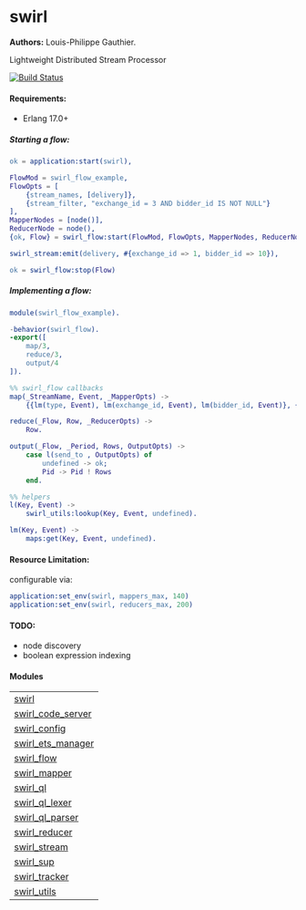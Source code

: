 

# swirl #

__Authors:__ Louis-Philippe Gauthier.

Lightweight Distributed Stream Processor

[![Build Status](https://travis-ci.org/lpgauth/swirl.svg?branch=master)](https://travis-ci.org/lpgauth/swirl)

#### Requirements: ####
- Erlang 17.0+

##### Starting a flow: #####

```erlang
ok = application:start(swirl),

FlowMod = swirl_flow_example,
FlowOpts = [
    {stream_names, [delivery]},
    {stream_filter, "exchange_id = 3 AND bidder_id IS NOT NULL"}
],
MapperNodes = [node()],
ReducerNode = node(),
{ok, Flow} = swirl_flow:start(FlowMod, FlowOpts, MapperNodes, ReducerNode),

swirl_stream:emit(delivery, #{exchange_id => 1, bidder_id => 10}),

ok = swirl_flow:stop(Flow)
```

##### Implementing a flow: #####

```erlang
module(swirl_flow_example).

-behavior(swirl_flow).
-export([
    map/3,
    reduce/3,
    output/4
]).

%% swirl_flow callbacks
map(_StreamName, Event, _MapperOpts) ->
    {{lm(type, Event), lm(exchange_id, Event), lm(bidder_id, Event)}, {1, 10}}.

reduce(_Flow, Row, _ReducerOpts) ->
    Row.

output(_Flow, _Period, Rows, OutputOpts) ->
    case l(send_to , OutputOpts) of
        undefined -> ok;
        Pid -> Pid ! Rows
    end.

%% helpers
l(Key, Event) ->
    swirl_utils:lookup(Key, Event, undefined).

lm(Key, Event) ->
    maps:get(Key, Event, undefined).
```

#### Resource Limitation: ####

configurable via:

```erlang
application:set_env(swirl, mappers_max, 140)
application:set_env(swirl, reducers_max, 200)
```

#### TODO: ####
- node discovery
- boolean expression indexing


#### Modules ####


<table width="100%" border="0" summary="list of modules">
<tr><td><a href="swirl.md" class="module">swirl</a></td></tr>
<tr><td><a href="swirl_code_server.md" class="module">swirl_code_server</a></td></tr>
<tr><td><a href="swirl_config.md" class="module">swirl_config</a></td></tr>
<tr><td><a href="swirl_ets_manager.md" class="module">swirl_ets_manager</a></td></tr>
<tr><td><a href="swirl_flow.md" class="module">swirl_flow</a></td></tr>
<tr><td><a href="swirl_mapper.md" class="module">swirl_mapper</a></td></tr>
<tr><td><a href="swirl_ql.md" class="module">swirl_ql</a></td></tr>
<tr><td><a href="swirl_ql_lexer.md" class="module">swirl_ql_lexer</a></td></tr>
<tr><td><a href="swirl_ql_parser.md" class="module">swirl_ql_parser</a></td></tr>
<tr><td><a href="swirl_reducer.md" class="module">swirl_reducer</a></td></tr>
<tr><td><a href="swirl_stream.md" class="module">swirl_stream</a></td></tr>
<tr><td><a href="swirl_sup.md" class="module">swirl_sup</a></td></tr>
<tr><td><a href="swirl_tracker.md" class="module">swirl_tracker</a></td></tr>
<tr><td><a href="swirl_utils.md" class="module">swirl_utils</a></td></tr></table>

